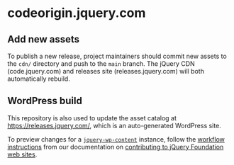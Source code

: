 codeorigin.jquery.com
=====================

## Add new assets

To publish a new release, project maintainers should commit new assets to the `cdn/` directory and push to the `main` branch. The jQuery CDN (code.jquery.com) and releases site (releases.jquery.com) will both automatically rebuild.

## WordPress build

This repository is also used to update the asset catalog at <https://releases.jquery.com/>, which is an auto-generated WordPress site.

To preview changes for a [`jquery-wp-content`](https://github.com/jquery/jquery-wp-content) instance, follow the [workflow instructions](https://contribute.jquery.org/web-sites/#workflow) from our documentation on [contributing to jQuery Foundation web sites](https://contribute.jquery.org/web-sites/).
